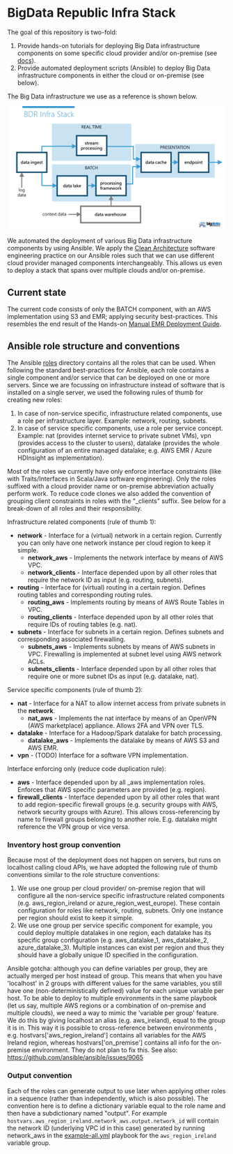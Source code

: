 # BigData Republic Infra Stack

The goal of this repository is two-fold:

1. Provide hands-on tutorials for deploying Big Data infrastructure components on some specific cloud provider and/or on-premise (see [docs](docs/README.md)).
2. Provide automated deployment scripts (Ansible) to deploy Big Data infrastructure components in either the cloud or on-premise (see below).
 




The Big Data infrastructure we use as a reference is shown below.


![BigData Republic Infra Stack](docs/bdr-infra-stack.png "BigData Republic Infra Stack") 

We automated the deployment of various Big Data infrastructure components by using Ansible. 
We apply the [Clean Architecture](https://8thlight.com/blog/uncle-bob/2012/08/13/the-clean-architecture.html) software engineering practice on our Ansible roles such that we can use different cloud provider managed components interchangeably. This allows us even to deploy a stack that spans over multiple clouds and/or on-premise.


## Current state
The current code consists of only the BATCH component, with an AWS implementation using S3 and EMR; applying security best-practices. This resembles the end result of the Hands-on [Manual EMR Deployment Guide](docs/1-manual-emr-deployment/README.md).


## Ansible role structure and conventions
The Ansible [roles](roles/) directory contains all the roles that can be used. When following the standard best-practices for Ansible, each role contains a single component and/or service that can be deployed on one or more servers. Since we are focussing on infrastructure instead of software that is installed on a single server, we used the following rules of thumb for creating new roles:

1. In case of non-service specific, infrastructure related components, use a role per infrastructure layer. Example: network, routing, subnets.
2. In case of service specific components, use a role per service concept. Example: nat (provides internet service to private subnet VMs), vpn (provides access to the cluster to users), datalake (provides the whole configuration of an entire managed datalake; e.g. AWS EMR / Azure HDInsight as implementation).

Most of the roles we currently have only enforce interface constraints (like with Traits/Interfaces in Scala/Java software engineering). Only the roles suffixed with a cloud provider name or on-premise abbreviation actually perform work.
To reduce code clones we also added the convention of grouping client constraints in roles with the "_clients" suffix. See below for a break-down of all roles and their responsibility.


Infrastructure related components (rule of thumb 1):
* **network** - Interface for a (virtual) network in a certain region. Currently you can only have one network instance per cloud region to keep it simple.
    * **network_aws** - Implements the network interface by means of AWS VPC.
    * **network_clients** - Interface depended upon by all other roles that require the network ID as input (e.g. routing, subnets).
* **routing** - Interface for (virtual) routing in a certain region. Defines routing tables and corresponding routing rules.
    * **routing_aws** - Implements routing by means of AWS Route Tables in VPC.
    * **routing_clients** - Interface depended upon by all other roles that require IDs of routing tables (e.g. nat).
* **subnets** - Interface for subnets in a certain region. Defines subnets and corresponding associated firewalling.
    * **subnets_aws** - Implements subnets by means of AWS subnets in VPC. Firewalling is implemented at subnet level using AWS network ACLs.
    * **subnets_clients** - Interface depended upon by all other roles that require one or more subnet IDs as input (e.g. datalake, nat).
 
Service specific components (rule of thumb 2):
* **nat** - Interface for a NAT to allow internet access from private subnets in the **network**.
    * **nat_aws** - Implements the nat interface by means of an OpenVPN (AWS marketplace) appliance. Allows 2FA and VPN over TLS.
* **datalake** - Interface for a Hadoop/Spark datalake for batch processing.
    * **datalake_aws** - Implements the datalake by means of AWS S3 and AWS EMR.
* **vpn** - (TODO) Interface for a software VPN implementation.

Interface enforcing only (reduce code duplication rule):
* **aws** - Interface depended upon by all _aws implementation roles. Enforces that AWS specific parameters are provided (e.g. region).
* **firewall_clients** - Interface depended upon by all other roles that want to add region-specific firewall groups (e.g. security groups with AWS, network security groups with Azure). This allows cross-referencing by name to firewall groups belonging to another role. E.g. datalake might reference the VPN group or vice versa.

### Inventory host group convention
Because most of the deployment does not happen on servers, but runs on localhost calling cloud APIs, we have adopted the following rule of thumb conventions similar to the role structure conventions:
 
1. We use one group per cloud provider/ on-premise region that will configure all the non-service specific infrastructure related components (e.g. aws_region_ireland or azure_region_west_europe). These contain configuration for roles like network, routing, subnets. Only one instance per region should exist to keep it simple.
2. We use one group per service specific component for example, you could deploy multiple datalakes in one region, each datalake has its specific group configuration (e.g. aws_datalake_1, aws_datalake_2, azure_datalake_3). Multiple instances can exist per region and thus they should have a globally unique ID specified in the configuration.

Ansible gotcha: although you can define variables per group, they are actually merged per host instead of group. This means that when you have 'localhost' in 2 groups with different values for the same variables, you still have one (non-deterministically defined) value for each unique variable per host.
To be able to deploy to multiple environments in the same playbook (let us say, multiple AWS regions or a combination of on-premise and multiple clouds), we need a way to mimic the 'variable per group' feature. We do this by giving localhost an alias (e.g. aws_ireland), equal to the group it is in.
This way it is possible to cross-reference between environments , e.g. hostvars['aws_region_ireland'] contains all variables for the AWS Ireland region, whereas hostvars['on_premise'] contains all info for the on-premise environment.
They do not plan to fix this. See also: https://github.com/ansible/ansible/issues/9065

### Output convention
Each of the roles can generate output to use later when applying other roles in a sequence (rather than independently, which is also possible). The convention here is to define a dictionary variable equal to the role name and then have a subdictionary named "output". For example ``hostvars.aws_region_ireland.network_aws.output.network_id`` will contain the network ID (underlying VPC id in this case) generated by running network_aws in the [example-all.yml](example-all.yml) playbook for the ``aws_region_ireland`` variable group.